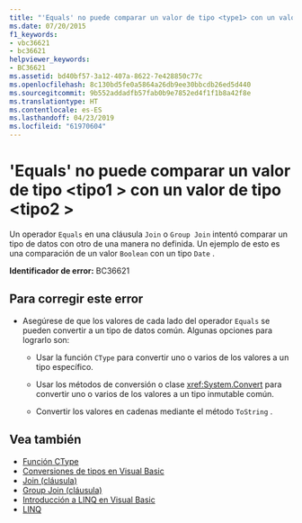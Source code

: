 ```yaml
---
title: "'Equals' no puede comparar un valor de tipo <type1> con un valor de tipo <type2>"
ms.date: 07/20/2015
f1_keywords:
- vbc36621
- bc36621
helpviewer_keywords:
- BC36621
ms.assetid: bd40bf57-3a12-407a-8622-7e428850c77c
ms.openlocfilehash: 8c130bd5fe0a5864a26db9ee30bbcdb26ed5d440
ms.sourcegitcommit: 9b552addadfb57fab0b9e7852ed4f1f1b8a42f8e
ms.translationtype: HT
ms.contentlocale: es-ES
ms.lasthandoff: 04/23/2019
ms.locfileid: "61970604"
---
```

# <a name="equals-cannot-compare-a-value-of-type-type1-with-a-value-of-type-type2"></a>'Equals' no puede comparar un valor de tipo \<tipo1 > con un valor de tipo \<tipo2 >
Un operador `Equals` en una cláusula `Join` o `Group Join` intentó comparar un tipo de datos con otro de una manera no definida. Un ejemplo de esto es una comparación de un valor `Boolean` con un tipo `Date` .  
  
 **Identificador de error:** BC36621  
  
## <a name="to-correct-this-error"></a>Para corregir este error  
  
-   Asegúrese de que los valores de cada lado del operador `Equals` se pueden convertir a un tipo de datos común. Algunas opciones para lograrlo son:  
  
    -   Usar la función `CType` para convertir uno o varios de los valores a un tipo específico.  
  
    -   Usar los métodos de conversión o clase <xref:System.Convert> para convertir uno o varios de los valores a un tipo inmutable común.  
  
    -   Convertir los valores en cadenas mediante el método `ToString` .  
  
## <a name="see-also"></a>Vea también

- [Función CType](../../visual-basic/language-reference/functions/ctype-function.md)
- [Conversiones de tipos en Visual Basic](../../visual-basic/programming-guide/language-features/data-types/type-conversions.md)
- [Join (cláusula)](../../visual-basic/language-reference/queries/join-clause.md)
- [Group Join (cláusula)](../../visual-basic/language-reference/queries/group-join-clause.md)
- [Introducción a LINQ en Visual Basic](../../visual-basic/programming-guide/language-features/linq/introduction-to-linq.md)
- [LINQ](../../visual-basic/programming-guide/language-features/linq/index.md)
